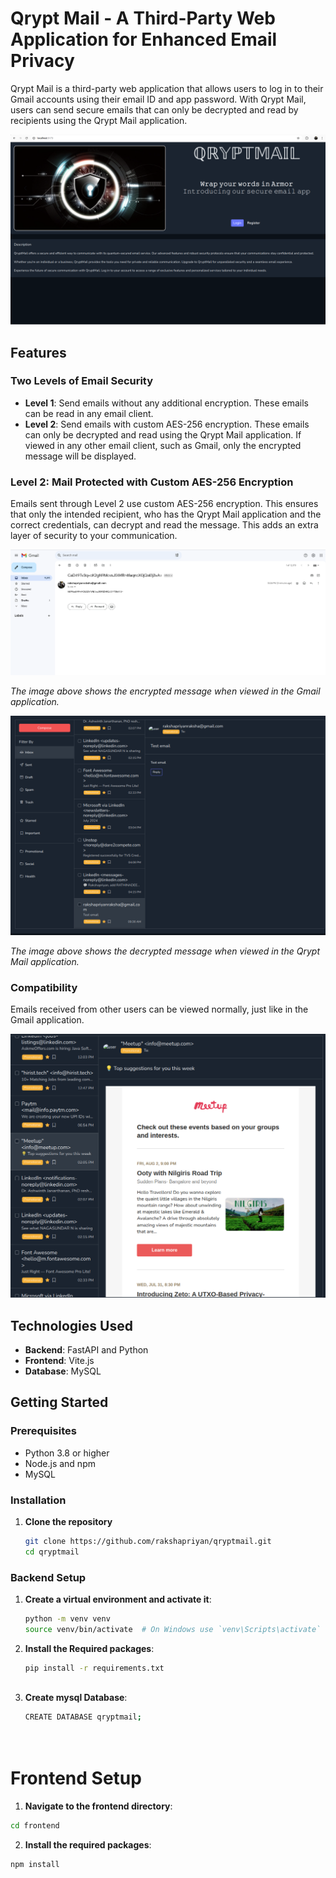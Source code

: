 # Qrypt Mail - A Third-Party Web Application for Enhanced Email Privacy

Qrypt Mail is a third-party web application that allows users to log in to their Gmail accounts using their email ID and app password. With Qrypt Mail, users can send secure emails that can only be decrypted and read by recipients using the Qrypt Mail application.

![Project Logo](images/img5.png)

## Features

### Two Levels of Email Security
- **Level 1**: Send emails without any additional encryption. These emails can be read in any email client.
- **Level 2**: Send emails with custom AES-256 encryption. These emails can only be decrypted and read using the Qrypt Mail application. If viewed in any other email client, such as Gmail, only the encrypted message will be displayed.

### Level 2: Mail Protected with Custom AES-256 Encryption
Emails sent through Level 2 use custom AES-256 encryption. This ensures that only the intended recipient, who has the Qrypt Mail application and the correct credentials, can decrypt and read the message. This adds an extra layer of security to your communication.

![Encrypted message in Gmail](images/img3.png)

*The image above shows the encrypted message when viewed in the Gmail application.*

![Decrypted message in Qrypt Mail](images/img4.png)

*The image above shows the decrypted message when viewed in the Qrypt Mail application.*

### Compatibility
Emails received from other users can be viewed normally, just like in the Gmail application.

![Normal email viewing](images/img1.png)

## Technologies Used
- **Backend**: FastAPI and Python
- **Frontend**: Vite.js
- **Database**: MySQL

## Getting Started

### Prerequisites
- Python 3.8 or higher
- Node.js and npm
- MySQL

### Installation

1. **Clone the repository**
   ```bash
   git clone https://github.com/rakshapriyan/qryptmail.git
   cd qryptmail

### Backend Setup
1. **Create a virtual environment and activate it**:
   ```bash
   python -m venv venv
   source venv/bin/activate  # On Windows use `venv\Scripts\activate`

2. **Install the Required packages**:
   ```bash
   pip install -r requirements.txt


   
3. **Create mysql Database**:
   ```bash
   CREATE DATABASE qryptmail;




# Frontend Setup

1. **Navigate to the frontend directory**:

  ```bash
  cd frontend
```

2. **Install the required packages**:
  ```bash
  npm install

